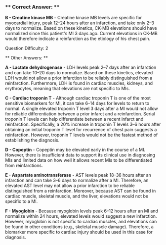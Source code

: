 ### ** Correct Answer: **

**B - Creatine kinase MB** - Creatine kinase MB levels are specific for myocardial injury, peak 12–24 hours after an infarction, and take only 2–3 days to normalize. Based on these kinetics, CK-MB elevations should have normalized since this patient's MI 3 days ago. Current elevations in CK-MB would therefore indicate a reinfarction as the etiology of his chest pain.

Question Difficulty: 2

** Other Answers: **

**A - Lactate dehydrogenase** - LDH levels peak 2–7 days after an infarction and can take 10–20 days to normalize. Based on these kinetics, elevated LDH would not allow a prior infarction to be reliably distinguished from a reinfarction. Furthermore, LDH is found in cardiac muscles, kidneys, and erythrocytes, meaning that elevations are not specific to MIs.

**C - Cardiac troponin T** - Although cardiac troponin T is one of the most sensitive biomarkers for MI, it can take 6–14 days for levels to return to normal. A single elevated troponin T level 3 days after a MI would not allow for reliable differentiation between a prior infarct and a reinfarction. Serial troponin T levels can help differentiate between a recent infarct and reinfarction. Specifically, a 20% increase in troponin T levels 3–6 hours after obtaining an initial troponin T level for recurrence of chest pain suggests a reinfarction. However, troponin T levels would not be the fastest method of establishing the diagnosis.

**D - Copeptin** - Copeptin may be elevated early in the course of a MI. However, there is insufficient data to support its clinical use in diagnosing MIs and limited data on how well it allows recent MIs to be differentiated from reinfarctions.

**E - Aspartate aminotransferase** - AST levels peak 18–36 hours after an infarction and can take 3–6 days to normalize after a MI. Therefore, an elevated AST level may not allow a prior infarction to be reliable distinguished from a reinfarction. Moreover, because AST can be found in cardiac muscle, skeletal muscle, and the liver, elevations would not be specific to a MI.

**F - Myoglobin** - Because myoglobin levels peak 6–12 hours after an MI and normalize within 24 hours, elevated levels would suggest a new infarction. However, myoglobin is not specific to cardiac muscles, and elevations can be found in other conditions (e.g., skeletal muscle damage). Therefore, a biomarker more specific to cardiac injury should be used in this case for diagnosis.

